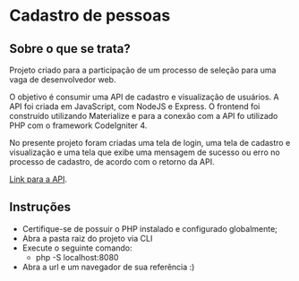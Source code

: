 # Cadastro de pessoas

## Sobre o que se trata?

<p>Projeto criado para a participação de um processo de seleção para uma vaga de desenvolvedor web.</p>

<p>O objetivo é consumir uma API de cadastro e visualização de usuários. A API foi criada em JavaScript, com NodeJS e Express. O frontend foi construído utilizando Materialize e para a conexão com a API fo utilizado PHP com o framework CodeIgniter 4.</p>

<p>No presente projeto foram criadas uma tela de login, uma tela de cadastro e visualização e uma tela que exibe uma mensagem de sucesso ou erro no processo de cadastro, de acordo com o retorno da API. </p>

[Link para a API](https://github.com/jonribeiro23/cadastro-pessoas-back).


## Instruções

- Certifique-se de possuir o PHP instalado e configurado globalmente;
- Abra a pasta raiz do projeto via CLI
- Execute o seguinte comando:
    - php -S localhost:8080
- Abra a url e um navegador de sua referência :)


